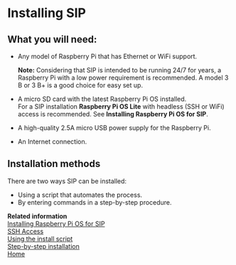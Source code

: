 # Installing SIP

## What you will need:

-   Any model of Raspberry Pi that has Ethernet or WiFi support.

    **Note:**
    Considering that SIP is intended to be running 24/7 for years, a Raspberry Pi with a low power requirement is recommended. A model 3 B or 3 B+ is a good choice for easy set up.

-   A micro SD card with the latest Raspberry Pi OS installed.  
For a SIP installation **Raspberry Pi OS Lite** with headless (SSH or WiFi) access is recommended. See **Installing Raspberry Pi OS for SIP**.
-   A high-quality 2.5A micro USB power supply for the Raspberry Pi.
-   An Internet connection.

## Installation methods

There are two ways SIP can be installed:  
-   Using a script that automates the process.
-   By entering commands in a step-by-step procedure.

**Related information**  
[Installing Raspberry Pi OS for SIP](pi_os_for_sip)  
[SSH Access](ssh_access)  
[Using the install script](using_install.sh)  
[Step-by-step installation](install_steps)  
[Home](Home)

